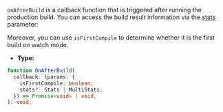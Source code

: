`onAfterBuild` is a callback function that is triggered after running the production build. You can access the build result information via the [stats](https://webpack.js.org/api/node/#stats-object) parameter:

Moreover, you can use `isFirstCompile` to determine whether it is the first build on watch mode.

- **Type:**

```ts
function OnAfterBuild(
  callback: (params: {
    isFirstCompile: boolean;
    stats?: Stats | MultiStats;
  }) => Promise<void> | void,
): void;
```
